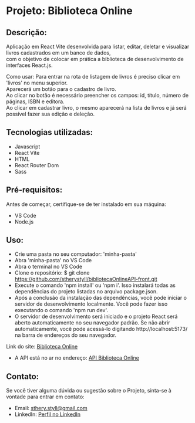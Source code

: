 # Projeto: Biblioteca Online

## Descrição: 
Aplicação em React Vite desenvolvida para listar, editar, deletar e visualizar livros cadastrados em um banco de dados, <br>
com o objetivo de colocar em prática a biblioteca de desenvolvimento de interfaces React.js.<br>

Como usar: Para entrar na rota de listagem de livros é preciso clicar em 'livros' no menu superior. <br>
Aparecerá um botão para o cadastro de livro. <br>
Ao clicar no botão é necessário preencher os campos: id, título, número de páginas, ISBN e editora. <br>
Ao clicar em cadastrar livro, o mesmo aparecerá na lista de livros e já será possível fazer sua edição e deleção.

## Tecnologias utilizadas:
- Javascript
- React Vite
- HTML
- React Router Dom
- Sass

## Pré-requisitos:<br>
Antes de começar, certifique-se de ter instalado em sua máquina:<br>

- VS Code <br>
- Node.js <br>

## Uso:<br>
* Crie uma pasta no seu computador: 'minha-pasta' <br>
* Abra 'minha-pasta' no VS Code <br>
* Abra o terminal no VS Code <br>
* Clone o repositório: $ git clone https://github.com/stherystyll/bibliotecaOnlineAPI-front.git <br>
* Execute o comando 'npm install' ou 'npm i'. Isso instalará todas as dependências do projeto listadas no arquivo package.json.<br>
* Após a conclusão da instalação das dependências, você pode iniciar o servidor de desenvolvimento localmente. Você pode fazer isso executando o comando 'npm run dev'.<br>
* O servidor de desenvolvimento será iniciado e o projeto React será aberto automaticamente no seu navegador padrão. Se não abrir automaticamente, você pode acessá-lo digitando http://localhost:5173/ na barra de endereços do seu navegador.<br>

Link do site: [Biblioteca Online](https://bibliotecaonlineapi.netlify.app/livros) <br>
* A API está no ar no endereço: [API Biblioteca Online](https://biblioteca-online-api-back.vercel.app/livros)

## Contato:<br>
Se você tiver alguma dúvida ou sugestão sobre o Projeto, sinta-se à vontade para entrar em contato:<br>

- Email: sthery.styll@gmail.com<br>
- LinkedIn: [Perfil no LinkedIn](https://www.linkedin.com/in/sthery-alves-5214ab99/)
